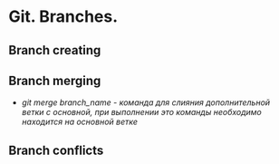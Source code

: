 # Git. Branches.

## Branch creating

## Branch merging
* *git merge branch_name - команда для слияния дополнительной ветки с основной, при выполнении это команды необходимо находится на основной ветке*

## Branch conflicts